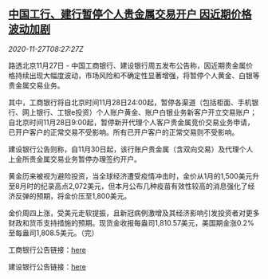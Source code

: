 <!--1606467271000-->
[中国工行、建行暂停个人贵金属交易开户 因近期价格波动加剧](https://cn.reuters.com/article/icbc-ccb-precious-metal-trading-1127-idCNKBS2870R3)
------

<div><i>2020-11-27T08:27:27Z</i></div><p>路透北京11月27日 - 中国工商银行、建设银行周五发布公告称，因近期贵金属价格持续出现大幅度波动，市场风险和不确定性显著增强，将暂停个人黄金、白银等贵金属交易业务。</p><p>其中，工商银行将自北京时间11月28日24:00起，暂停各渠道（包括柜面、手机银行、网上银行、工银e投资）个人账户黄金、账户白银业务新客户开立交易账户；自北京时间11月28日9:00起，暂停新开代理个人客户贵金属竞价交易业务申请，已开户客户的正常交易不受影响。所有已开户客户的正常交易则不受影响。</p><p>建设银行公告则称，自11月30日起，该行账户贵金属（含双向交易）及代理个人上金所贵金属交易业务暂停办理签约开户。</p><p>黄金历来被视为避险投资，当全球经济遭受疫情冲击时，金价从1月的1,500美元升至8月时的纪录高点2,072美元，但本月公布几种疫苗有效性较高的消息强化了经济反弹的预期，将金价压至1,800美元。</p><p>金价周四上涨，受美元走软提振，且新冠病例激增及其经济影响引发投资者对更多财政和货币支持措施的预期。现货金收报每盎司1,810.57美元，美国期金涨0.2%至每盎司1,808.5美元。（完）</p><p>工商银行公告链接：<a href="http://www.icbc.com.cn/ICBC/%E9%87%8D%E8%A6%81%E5%85%AC%E5%91%8A/">here</a></p><p>建设银行公告链接：<a href="http://www.ccb.com/cn/v3/include/notice/20201127_1606456733.html">here</a></p>
